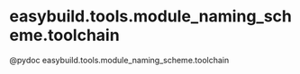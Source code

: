 # easybuild.tools.module_naming_scheme.toolchain

@pydoc easybuild.tools.module_naming_scheme.toolchain


